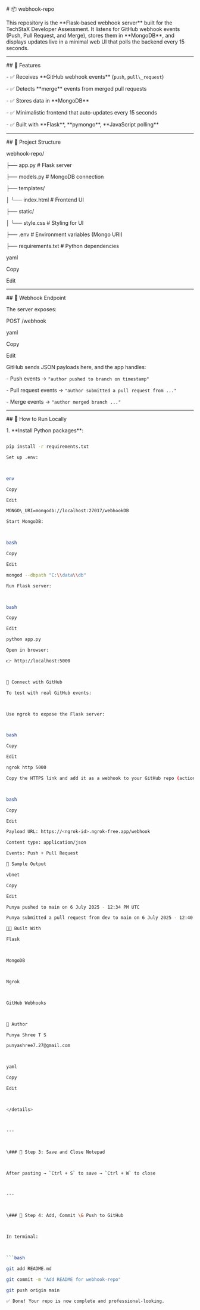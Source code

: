 \# 📦 webhook-repo



This repository is the \*\*Flask-based webhook server\*\* built for the TechStaX Developer Assessment. It listens for GitHub webhook events (Push, Pull Request, and Merge), stores them in \*\*MongoDB\*\*, and displays updates live in a minimal web UI that polls the backend every 15 seconds.



---



\## 🚀 Features



\- ✅ Receives \*\*GitHub webhook events\*\* (`push`, `pull\_request`)

\- ✅ Detects \*\*merge\*\* events from merged pull requests

\- ✅ Stores data in \*\*MongoDB\*\*

\- ✅ Minimalistic frontend that auto-updates every 15 seconds

\- ✅ Built with \*\*Flask\*\*, \*\*pymongo\*\*, \*\*JavaScript polling\*\*



---



\## 📁 Project Structure



webhook-repo/

├── app.py # Flask server

├── models.py # MongoDB connection

├── templates/

│ └── index.html # Frontend UI

├── static/

│ └── style.css # Styling for UI

├── .env # Environment variables (Mongo URI)

├── requirements.txt # Python dependencies



yaml

Copy

Edit



---



\## 📡 Webhook Endpoint



The server exposes:



POST /webhook



yaml

Copy

Edit



GitHub sends JSON payloads here, and the app handles:

\- Push events → `"author pushed to branch on timestamp"`

\- Pull request events → `"author submitted a pull request from ..."`

\- Merge events → `"author merged branch ..."`



---



\## 🧪 How to Run Locally



1\. \*\*Install Python packages\*\*:



```bash

pip install -r requirements.txt

Set up .env:



env

Copy

Edit

MONGO\_URI=mongodb://localhost:27017/webhookDB

Start MongoDB:



bash

Copy

Edit

mongod --dbpath "C:\\data\\db"

Run Flask server:



bash

Copy

Edit

python app.py

Open in browser:

👉 http://localhost:5000



🔗 Connect with GitHub

To test with real GitHub events:



Use ngrok to expose the Flask server:



bash

Copy

Edit

ngrok http 5000

Copy the HTTPS link and add it as a webhook to your GitHub repo (action-repo):



bash

Copy

Edit

Payload URL: https://<ngrok-id>.ngrok-free.app/webhook

Content type: application/json

Events: Push + Pull Request

📸 Sample Output

vbnet

Copy

Edit

Punya pushed to main on 6 July 2025 - 12:34 PM UTC

Punya submitted a pull request from dev to main on 6 July 2025 - 12:40 PM UTC

👩‍💻 Built With

Flask



MongoDB



Ngrok



GitHub Webhooks



🧠 Author

Punya Shree T S

punyashree7.27@gmail.com



yaml

Copy

Edit



</details>



---



\### 📍 Step 3: Save and Close Notepad



After pasting → `Ctrl + S` to save → `Ctrl + W` to close



---



\### 📍 Step 4: Add, Commit \& Push to GitHub



In terminal:



```bash

git add README.md

git commit -m "Add README for webhook-repo"

git push origin main

✅ Done! Your repo is now complete and professional-looking.

